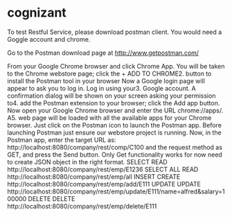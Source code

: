 # cognizant
To test Restful Service, please download postman client. You would need a Goggle account and chrome.

Go to the Postman download page at http://www.getpostman.com/

From your Google Chrome browser and click Chrome App. 
You will be taken to the Chrome webstore page; click the + ADD TO CHROME2. button to install the Postman tool in your browser
Now a Google login page will appear to ask you to log in. Log in using your3. Google account. 
A confirmation dialog will be shown on your screen asking your permission to4. add the Postman extension to your browser; click the Add app button. 
Now open your Google Chrome browser and enter the URL chrome://apps/. A5. web page will be loaded with all the available apps for your Chrome browser. Just click on the Postman icon to launch the Postman app. Before launching Postman just ensure our webstore project is running.
Now, in the Postman app, enter the target URL as:
http://localhost:8080/company/rest/comp/C100
and the request method as GET, and press the Send button.
Only Get functionality works for now need to create JSON object in the right format.
SELECT	READ	http://localhost:8080/company/rest/emp/E1236
SELECT ALL	READ	http://localhost:8080/company/rest/emp/all
INSERT	CREATE	http://localhost:8080/company/rest/emp/add/E111
UPDATE	UPDATE	http://localhost:8080/company/rest/emp/update/E111/name=alfred&salary=100000
DELETE	DELETE	http://localhost:8080/company/rest/emp/delete/E111

